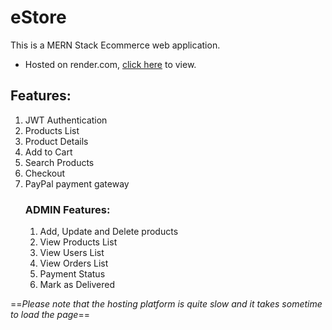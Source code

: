 # eStore

This is a MERN Stack Ecommerce web application.

- Hosted on render.com, [click here](https://estore-bwyw.onrender.com/) to view. 

## Features:
1. JWT Authentication
2. Products List
3. Product Details
4. Add to Cart
5. Search Products
6. Checkout
7. PayPal payment gateway
   ### ADMIN Features:
   1. Add, Update and Delete products
   2. View Products List
   3. View Users List
   4. View Orders List
   5. Payment Status
   6. Mark as Delivered

==*Please note that the hosting platform is quite slow and it takes sometime to load the page*==

